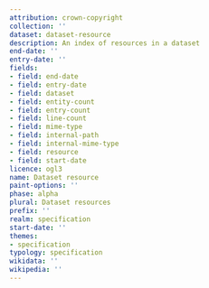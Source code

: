 ```yaml
---
attribution: crown-copyright
collection: ''
dataset: dataset-resource
description: An index of resources in a dataset
end-date: ''
entry-date: ''
fields:
- field: end-date
- field: entry-date
- field: dataset
- field: entity-count
- field: entry-count
- field: line-count
- field: mime-type
- field: internal-path
- field: internal-mime-type
- field: resource
- field: start-date
licence: ogl3
name: Dataset resource
paint-options: ''
phase: alpha
plural: Dataset resources
prefix: ''
realm: specification
start-date: ''
themes:
- specification
typology: specification
wikidata: ''
wikipedia: ''
---
```

